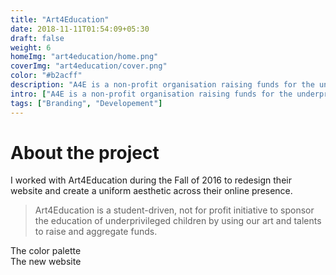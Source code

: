 ```yaml
---
title: "Art4Education"
date: 2018-11-11T01:54:09+05:30
draft: false
weight: 6
homeImg: "art4education/home.png"
coverImg: "art4education/cover.png"
color: "#b2acff"
description: "A4E is a non-profit organisation raising funds for the underprivileged through art and design."
intro: ["A4E is a non-profit organisation raising funds for the underprivileged through art and design."]
tags: ["Branding", "Developement"]
---
```


# About the project

I worked with Art4Education during the Fall of 2016 to redesign their website and create a uniform aesthetic across their online presence.

>Art4Education is a student-driven, not for profit initiative to sponsor the education of underprivileged children by using our art and talents to raise and aggregate funds.

<div class="centered image-container">
    <div class="row">
        <div class="img-col col-xs-12 col-md-12">
            <img src="/img/art4education/1.png" alt="">
        </div>
    </div>
    <span class="image-caption">The color palette</span>
</div>
<div class="centered image-container large">
    <div class="row">
        <div class="img-col col-xs-12 col-md-12">
            <img src="/img/art4education/2.png" alt="" class="shadow-img">
        </div>
    </div>
    <span class="image-caption">The new website</span>
</div>
<div class="centered image-container">
    <div class="row">
        <div class="img-col col-xs-12 col-md-12">
            <img src="/img/art4education/3.png" alt="">
        </div>
    </div>
</div>